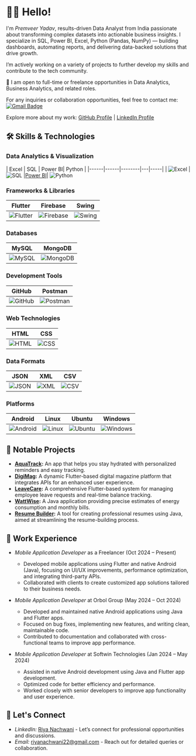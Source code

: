 # 👋🏻 Hello!

I'm *Premveer Yadav*,  results-driven Data Analyst from India passionate about transforming complex datasets into actionable business insights.
I specialize in SQL, Power BI, Excel, Python (Pandas, NumPy) — building dashboards, automating reports, and delivering data-backed solutions that drive growth.

I’m actively working on a variety of projects to further develop my skills and contribute to the tech community.

🌟 I am open to full-time or freelance opportunities in Data Analytics, Business Analytics, and related roles.

For any inquiries or collaboration opportunities, feel free to contact me:
[![Gmail Badge](https://img.shields.io/badge/-premveer770@gmail.com-c14438?style=flat-square&logo=Gmail&logoColor=white&link=mailto:premveer770@gmail.com)](mailto:premveer770@gmail.com)

Explore more about my work: [GitHub Profile](https://github.com/premveer7) | [LinkedIn Profile](https://www.linkedin.com/in/premveer-yadav-01a808201/)

## 🛠 Skills & Technologies

### Data Analytics & Visualization
| Excel | SQL | Power BI| Python |
|------|------|--------|---|-----|
| ![Excel](https://img.shields.io/badge/Excel-217346?style=for-the-badge&logo=microsoft-excel&logoColor=white) |![SQL](https://img.shields.io/badge/MySQL-4479A1?style=for-the-badge&logo=mysql&logoColor=white) |[Power BI](https://img.shields.io/badge/Power%20BI-F2C811?style=for-the-badge&logo=power-bi&logoColor=black)| ![Python](https://img.shields.io/badge/Python-3776AB?style=for-the-badge&logo=python&logoColor=white) 

### Frameworks & Libraries
| Flutter | Firebase | Swing |
|---------|----------|-------|
| ![Flutter](https://img.shields.io/badge/Flutter-02569B?style=for-the-badge&logo=flutter&logoColor=white) | ![Firebase](https://img.shields.io/badge/Firebase-FFCA28?style=for-the-badge&logo=firebase&logoColor=black) | ![Swing](https://img.shields.io/badge/Swing-6D6E71?style=for-the-badge&logo=java&logoColor=white) |

### Databases
| MySQL | MongoDB |
|-------|---------|
| ![MySQL](https://img.shields.io/badge/MySQL-4479A1?style=for-the-badge&logo=mysql&logoColor=white) | ![MongoDB](https://img.shields.io/badge/MongoDB-47A248?style=for-the-badge&logo=mongodb&logoColor=white) |

### Development Tools
| GitHub | Postman |
|--------|---------|
| ![GitHub](https://img.shields.io/badge/GitHub-181717?style=for-the-badge&logo=github&logoColor=white) | ![Postman](https://img.shields.io/badge/Postman-FF6C37?style=for-the-badge&logo=postman&logoColor=white) |

### Web Technologies
| HTML | CSS |
|------|-----|
| ![HTML](https://img.shields.io/badge/HTML-E34F26?style=for-the-badge&logo=html5&logoColor=white) | ![CSS](https://img.shields.io/badge/CSS-1572B6?style=for-the-badge&logo=css3&logoColor=white) |

### Data Formats
| JSON | XML | CSV |
|------|-----|-----|
| ![JSON](https://img.shields.io/badge/JSON-000000?style=for-the-badge&logo=json&logoColor=white) | ![XML](https://img.shields.io/badge/XML-0076A8?style=for-the-badge&logo=xml&logoColor=white) | ![CSV](https://img.shields.io/badge/CSV-0052CC?style=for-the-badge&logo=csv&logoColor=white) |

### Platforms
| Android | Linux | Ubuntu | Windows |
|---------|--------|--------|---------|
| ![Android](https://img.shields.io/badge/Android-3DDC84?style=for-the-badge&logo=android&logoColor=white) | ![Linux](https://img.shields.io/badge/Linux-FCC624?style=for-the-badge&logo=linux&logoColor=black) | ![Ubuntu](https://img.shields.io/badge/Ubuntu-E95420?style=for-the-badge&logo=ubuntu&logoColor=white) | ![Windows](https://img.shields.io/badge/Windows-0078D4?style=for-the-badge&logo=windows&logoColor=white) |

## 🚀 Notable Projects
- **[AquaTrack](https://github.com/riyanachwani/Aqua-Track):** An app that helps you stay hydrated with personalized reminders and easy tracking.
- **[DigiMag](https://github.com/riyanachwani/DigiMag):** A dynamic Flutter-based digital magazine platform that integrates APIs for an enhanced user experience.
- **[LeaveCare](https://github.com/riyanachwani/LeaveCare):** A comprehensive Flutter-based system for managing employee leave requests and real-time balance tracking.
- **[WattWise](https://github.com/WattWiseSolutions/WattWise):** A Java application providing precise estimates of energy consumption and monthly bills.
- **[Resume Builder](https://github.com/riyanachwani/ResumeBuilder):** A tool for creating professional resumes using Java, aimed at streamlining the resume-building process.

## 💼 Work Experience
- *Mobile Application Developer* as a Freelancer (Oct 2024 – Present)
  - Developed mobile applications using Flutter and native Android (Java), focusing on UI/UX improvements, performance optimization, and integrating third-party APIs.
  - Collaborated with clients to create customized app solutions tailored to their business needs.
  
- *Mobile Application Developer* at Orbol Group (May 2024 – Oct 2024)
  - Developed and maintained native Android applications using Java and Flutter apps.
  - Focused on bug fixes, implementing new features, and writing clean, maintainable code.
  - Contributed to documentation and collaborated with cross-functional teams to improve app performance.

- *Mobile Application Developer* at Softwin Technologies (Jan 2024 – May 2024)
  - Assisted in native Android development using Java and Flutter app development.
  - Optimized code for better efficiency and performance.
  - Worked closely with senior developers to improve app functionality and user experience.

## 💬 Let's Connect
- *LinkedIn:* [Riya Nachwani](https://www.linkedin.com/in/riya-nachwani-91561b1a8/) - Let’s connect for professional opportunities and discussions.
- *Email:* [riyanachwani22@gmail.com](mailto:riyanachwani22@gmail.com) - Reach out for detailed queries or collaboration.
